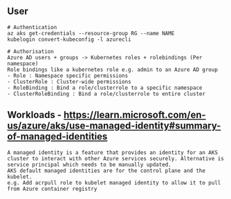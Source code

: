 ## User

    # Authentication
    az aks get-credentials --resource-group RG --name NAME
    kubelogin convert-kubeconfig -l azurecli

    # Authorisation
    Azure AD users + groups -> Kubernetes roles + rolebindings (Per namespace)
    Role bindings like a kubernetes role e.g. admin to an Azure AD group
    - Role : Namespace specific permissions
    - ClusterRole : Cluster-wide permissions
    - RoleBinding : Bind a role/clusterrole to a specific namespace
    - ClusterRoleBinding : Bind a role/clusterrole to entire cluster

## Workloads - https://learn.microsoft.com/en-us/azure/aks/use-managed-identity#summary-of-managed-identities

    A managed identity is a feature that provides an identity for an AKS cluster to interact with other Azure services securely. Alternative is service principal which needs to be manually updated.
    AKS default managed identities are for the control plane and the kubelet.
    e.g. Add acrpull role to kubelet managed identity to allow it to pull from Azure container registry